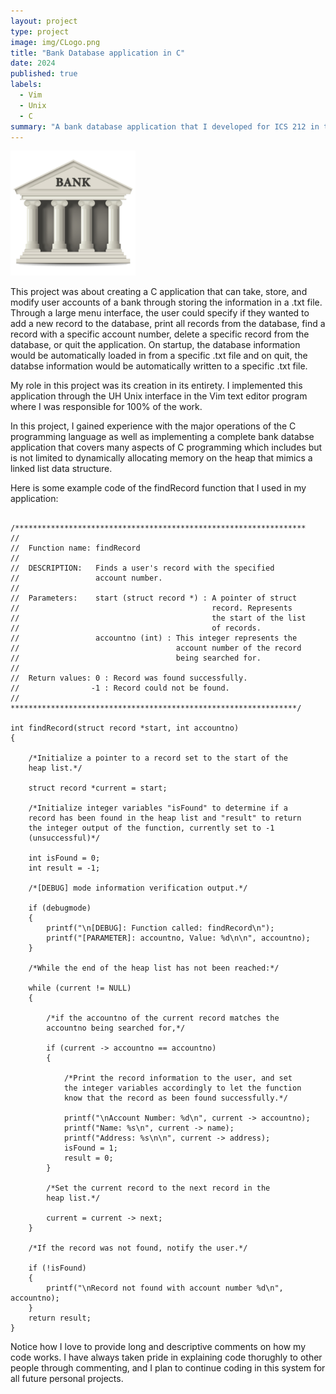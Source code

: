 ```yaml
---
layout: project
type: project
image: img/CLogo.png
title: "Bank Database application in C"
date: 2024
published: true
labels:
  - Vim
  - Unix
  - C
summary: "A bank database application that I developed for ICS 212 in the C programming language."
---
```


<img width="200px" class="img-fluid" src="../img/bank.png">

This project was about creating a C application that can take, store, and modify user accounts of a bank through storing the information in a .txt file. Through a large menu interface, the user could specify if they wanted to add a new record to the database, print all records from the database, find a record with a specific account number, delete a specific record from the database, or quit the application. On startup, the database information would be automatically loaded in from a specific .txt file and on quit, the databse information would be automatically written to a specific .txt file.

My role in this project was its creation in its entirety. I implemented this application through the UH Unix interface in the Vim text editor program where I was responsible for 100% of the work.

In this project, I gained experience with the major operations of the C programming language as well as implementing a complete bank databse application that covers many aspects of C programming which includes but is not limited to dynamically allocating memory on the heap that mimics a linked list data structure.

Here is some example code of the findRecord function that I used in my application:

```

/*****************************************************************
//
//  Function name: findRecord
//
//  DESCRIPTION:   Finds a user's record with the specified
//                 account number.
//
//  Parameters:    start (struct record *) : A pointer of struct
//                                           record. Represents
//                                           the start of the list
//                                           of records.
//                 accountno (int) : This integer represents the
//                                   account number of the record
//                                   being searched for.
//
//  Return values: 0 : Record was found successfully.
//                -1 : Record could not be found.
//
****************************************************************/

int findRecord(struct record *start, int accountno)
{

    /*Initialize a pointer to a record set to the start of the
    heap list.*/

    struct record *current = start;

    /*Initialize integer variables "isFound" to determine if a
    record has been found in the heap list and "result" to return
    the integer output of the function, currently set to -1
    (unsuccessful)*/

    int isFound = 0;
    int result = -1;

    /*[DEBUG] mode information verification output.*/

    if (debugmode)
    {
        printf("\n[DEBUG]: Function called: findRecord\n");
        printf("[PARAMETER]: accountno, Value: %d\n\n", accountno);
    }

    /*While the end of the heap list has not been reached:*/

    while (current != NULL)
    {

        /*if the accountno of the current record matches the
        accountno being searched for,*/

        if (current -> accountno == accountno)
        {

            /*Print the record information to the user, and set
            the integer variables accordingly to let the function
            know that the record as been found successfully.*/

            printf("\nAccount Number: %d\n", current -> accountno);
            printf("Name: %s\n", current -> name);
            printf("Address: %s\n\n", current -> address);
            isFound = 1;
            result = 0;
        }

        /*Set the current record to the next record in the
        heap list.*/

        current = current -> next;
    }

    /*If the record was not found, notify the user.*/

    if (!isFound)
    {
        printf("\nRecord not found with account number %d\n", accountno);
    }
    return result;
}

```

Notice how I love to provide long and descriptive comments on how my code works. I have always taken pride in explaining code thorughly to other people through commenting, and I plan to continue coding in this system for all future personal projects.

